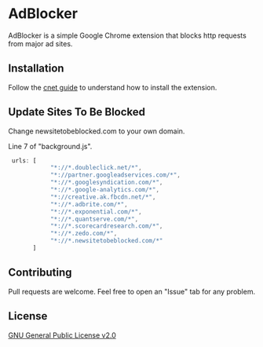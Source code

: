 # AdBlocker

AdBlocker is a simple Google Chrome extension that blocks http requests from major ad sites.

## Installation

Follow the [cnet guide](https://www.cnet.com/how-to/how-to-install-chrome-extensions-manually/) to understand how to install the extension.

## Update Sites To Be Blocked

Change newsitetobeblocked.com to your own domain.

Line 7 of "background.js".

```javascript
 urls: [
            "*://*.doubleclick.net/*",
            "*://partner.googleadservices.com/*",
            "*://*.googlesyndication.com/*",
            "*://*.google-analytics.com/*",
            "*://creative.ak.fbcdn.net/*",
            "*://*.adbrite.com/*",
            "*://*.exponential.com/*",
            "*://*.quantserve.com/*",
            "*://*.scorecardresearch.com/*",
            "*://*.zedo.com/*",
            "*://*.newsitetobeblocked.com/*"
       ]
```

## Contributing
Pull requests are welcome. Feel free to open an "Issue" tab for any problem. 

## License
[GNU General Public License v2.0](https://choosealicense.com/licenses/mit/)
